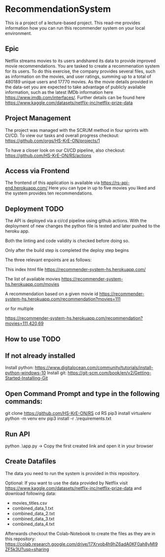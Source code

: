 # RecommendationSystem
This is a project of a lecture-based project. This read-me provides information how you can run this recommender system on your local environment.

## Epic
Netflix streams movies to its users andshared its data to provide improved movie recommendations. You are tasked to create a recommenation system for its users.
To do this exercise, the company provides several files, such as information on the movies, and user ratings, summing up to a total of 480189 unique users and 17770 movies. As the movie details provided in the data-set you are expected to take advantage of publicly available information, such as the latest IMDb information here https://www.imdb.com/interfaces/.
Further details can be found here https://www.kaggle.com/datasets/netflix-inc/netflix-prize-data

## Project Management
The project was managed with the SCRUM method in four sprints with CI/CD. To view our tasks and overall progress checkout: 
https://github.com/orgs/HS-KrE-ON/projects/1

To have a closer look on our CI/CD pipeline, also checkout:
https://github.com/HS-KrE-ON/RS/actions

## Access via Frontend
The frontend of this application is available via https://rs-api-end.herokuapp.com/
Here you can type in up to five movies you liked and the system provides ten recommendations. 

## Deployment TODO
The API is deployed via a ci/cd pipeline using github actions. With the deployment of new changes the python file is tested and later pushed to the heroku app.

Both the linting and code validity is checked before doing so.

Only after the build step is completed the deploy step begins

The three relevant enpoints are as follows:

This index html file
https://recommender-system-hs.herokuapp.com/

The list of available movies
https://recommender-system-hs.herokuapp.com/movies

A recommendation based on a given movie id
https://recommender-system-hs.herokuapp.com/recommendation?movies=111

or for multiple

https://recommender-system-hs.herokuapp.com/recommendation?movies=111,420,69

## How to use TODO
## If not already installed
Install python: https://www.digitalocean.com/community/tutorials/install-python-windows-10
Install git: https://git-scm.com/book/en/v2/Getting-Started-Installing-Git
## Open Command Prompt and type in the following commands:
git clone https://github.com/HS-KrE-ON/RS
cd RS
pip3 install virtualenv
python -m venv env
pip3 install -r .\requirements.txt
## Run API
python .\app.py
-> Copy the first created link and open it in your browser
## Create Datafiles
The data you need to run the system is provided in this repository.

Optional:
If you want to use the data provided by Netflix visit https://www.kaggle.com/datasets/netflix-inc/netflix-prize-data and download following data:
- movies_titles.csv
- combined_data_1.txt
- combined_data_2.txt
- combined_data_3.txt
- combined_data_4.txt

Afterwards checkout the Colab-Notebook to create the files as they are in this repository:
https://colab.research.google.com/drive/17Xrvob4h9hZ6adA0KF0ah8yMI9ZF5k3U?usp=sharing
